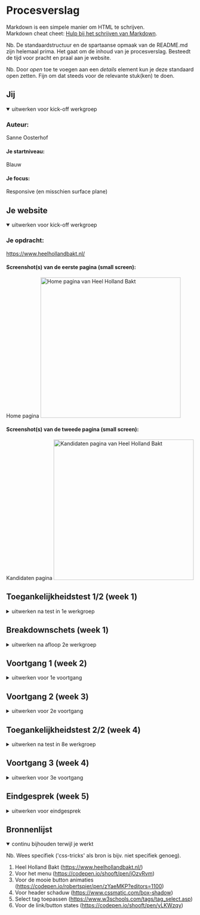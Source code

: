 # Procesverslag
Markdown is een simpele manier om HTML te schrijven.  
Markdown cheat cheet: [Hulp bij het schrijven van Markdown](https://github.com/adam-p/markdown-here/wiki/Markdown-Cheatsheet).

Nb. De standaardstructuur en de spartaanse opmaak van de README.md zijn helemaal prima. Het gaat om de inhoud van je procesverslag. Besteedt de tijd voor pracht en praal aan je website.

Nb. Door *open* toe te voegen aan een *details* element kun je deze standaard open zetten. Fijn om dat steeds voor de relevante stuk(ken) te doen.





## Jij

<details open>
  <summary>uitwerken voor kick-off werkgroep</summary>

  ### Auteur:
  Sanne Oosterhof

  #### Je startniveau:
  Blauw

  #### Je focus:
  Responsive (en misschien surface plane)
 
</details>





## Je website

<details open>
  <summary>uitwerken voor kick-off werkgroep</summary>

  ### Je opdracht:
  https://www.heelhollandbakt.nl/

  #### Screenshot(s) van de eerste pagina (small screen): 
  Home pagina
  <img src="images/hhb-homepagina.png" width="375px" alt="Home pagina van Heel Holland Bakt">

  #### Screenshot(s) van de tweede pagina (small screen):
  Kandidaten pagina
  <img src="images/kandidaten-pagina.png" width="375px" alt="Kandidaten pagina van Heel Holland Bakt">
 
</details>



## Toegankelijkheidstest 1/2 (week 1)

<details>
  <summary>uitwerken na test in 1e werkgroep</summary>

  ### Bevindingen
  Sommige tekst werd niet voorgelezen (kan ook aan screenreader liggen)
  Er wordt duidelijk aangegeven met de screenreader waar je bent en wat je kunt doen
  Er is een 'skip to content' bij gebruik van de tab toets
  De tab toets gaat niet langs het menu aan de rechterkant op de kandidaten pagina
  Bij kleurenblindheid zien de meeste afbeeldingen er erg vies uit
  
  #### Screenreader
  Roos heeft met behulp van de screenreader van haar macbook de site van Heel Holland Bakt getest. 
  Tijdens deze test hadden we alle mogelijke opties van de screenreader aangezet, zodat deze echt
  alles voorleest. De belangrijkste uitkomsten van deze test zijn dat het meeste goed wordt 
  voorgelezen, alleen het menu op de kandidaten pagina wordt overgeslagen.  
  <img src="images/test-roos.jpg" width="375px" alt="Screenreader test van de Heel Holland Bakt site met Roos">
  
  Dit kan opgelost worden door het menu wel voor te laten lezen, of het menu wellicht op
  een andere plek te zetten waardoor het automatisch wordt meegenomen door de 
  screenreader. 


  #### Muis en Toetsenbord 
  Door middel van de tab toets heeft Roos de website getest op toegankelijkheid. Wat gelijk opviel
  was een 'skip to content' link die bovenin het scherm verscheen. Deze werkte ook erg goed bij 
  gebruik en ging gelijk door naar de content. Bij deze test kwam hetzelfde naar voren als bij
  de screenreader test, namelijk dat het menu op de kandidaten pagina wordt overgeslagen.
  Hierdoor werkt de hover van de knopen op die plek ook niet.

  Dit kan opgelost worden door het menu wellicht op een andere plek te zetten waardoor 
  het automatisch wordt meegenomen door de tab toets. 


  #### Motoriek (shocks, elastiekjes)
  De motoriek hebben we kort getest door met een haarklip om 2 vingers de website te gebruiken.
  Dit ging redelijk goed, vooral omdat de tab toets erg goed werkt. Als er iets niet lukte, lag
  dit vooral aan de touchpad van de laptop zelf dan aan het ontwerp van de website. De scrollbar
  aan de zijkant werkte ook erg goed. 

  Er is niks wat opgelost hoeft te worden, aangezien alles prima werkt.


  #### Visueel (brillen, contrast, kleurenblind, dark/light). 
  Met behulp van de wazige bril, de bril met 2 kleine kijkgaatjes en de inspector van google chrome
  hebben we de website getest. Tijdens de test met de wazige bril ging Roos vooral heel dicht
  naar het scherm toe, om iets te kunnen lezen. Een aantal dingen waren totaal niet te lezen: 
  de knoppen, kleine tekst onder de koppen en de navigatiebalk. Bij de bril met 2 kleine gaatjes 
  keek Roos vooral met 1 oog naar de webiste, waardoor alles prima te zien was. Ik heb de
  kleurenblindheid protanopia, deuteranopia, tritanopia en achromatopsia getest op de website. 
  Hieruit bleek vooral dat de afbeeldingen een erg vieze kleur kregen, maar de tekst overal
  goed te lezen was met een goed contrast.

  Dit kan opgelost worden door de afbeeldingen een minder felle kleur te geven, zodat mensen
  met kleurenblindheid het minder heftig zien en het minder vies wordt. 

</details>



## Breakdownschets (week 1)

<details>
  <summary>uitwerken na afloop 2e werkgroep</summary>

  ### de hele pagina: 
  <img src="images/breakdownschets-home.jpg" width="375px" alt="breakdown van de hele home pagina">
  <img src="images/breakdownschets-kandidaten.jpg" width="375px" alt="breakdown van de hele kandidaten pagina">

  ### dynamisch deel (de laatste artikelen): 
  <img src="images/schets-laatste-artikelen.jpg" width="375px" alt="breakdown van de laatste artikelen">

  ### nog een dynamisch deel (kandidaten): 
  <img src="images/schets-kandidaten.jpg" width="375px" alt="breakdown van de kandidaten">

</details>





## Voortgang 1 (week 2)

<details>
  <summary>uitwerken voor 1e voortgang</summary>

  ### Stand van zaken
  Ik denk dat de HTML maken op basis van mijn breakdownschetsen best goed ging. Alhoewel ik niet helemaal zeker ben of alles
  klopt. Wat ik lastig vind is de CSS en om dit werkend te krijgen zonder id's en classes. 
  <img src="images/html-home.jpg" width="375px" alt="deel van mijn HTML">

  ### Agenda voor meeting
  samen met je groepje opstellen

  Kyra: 
  - Witregels van tekst aanpassen
  - Buttons op de manier van de website plaatsen

  Lotte:
  - Afbeeldingen als tegels
  - Afstand van de tekst
  - Of de HTML helemaal klopt   

  Sanne:
  - Of de HTML helemaal klopt   
  - Header in het wit ipv roze?  
  - Linkjes apart stylen?
  - Moet de achtergrond hetzelfde? 

  Jelle:  
  - Hoe insta feed toevoegen aan homepagina of dit oplossen 
  - Welke heading aan de footer geven?
  

  <!-- | Kyra           | Lotte                    | Sanne                               | Jelle?           |
  | ---            | Afbeeldingen als tegels  | Klopt mijn HTML helemaal            | ---              |
  | dit bespreken  | Afstand van de tekst     | Header in het wit ipv roze?         | en dan ik dat    |
  | en dat ook nog | ...                      | Linkjes apart stylen met een class? | dit wil ik zeker |
  | ...            | ...                      | Moet de achtergrond hetzelfde?      | ...              | -->
   

  ### Verslag van meeting
  hier na afloop snel de uitkomsten van de meeting vastleggen

  - Voor nu kan ik de header wit houden, misschien als ik tijd over heb ook roze maken.
  - Mijn HTML is zo goed als semantisch
  - Als ik uitdaging wil de H3 voor de img laten staan, vervolgens met CSS omdraaien.  
  - De 2 HTML pagina's mogen een class, om ze zo verschillend van elkaar te kunnen stylen.
  - De buttons moet ik specifieker stylen, zodat ze niet allemaal tegelijk gaan. 
  - Achtergrond met de roze golf voor nu achterwege laten, misschien als ik tijd over heb.

</details>





## Voortgang 2 (week 3)

<details>
  <summary>uitwerken voor 2e voortgang</summary>

  ### Stand van zaken
  hier dit ging goed & dit was lastig (neem ook screenshots op van delen van je website en code)


  ### Agenda voor meeting
  samen met je groepje opstellen

  Kyra: 
  - ..
  - ..

  Lotte:
  - ..
  - ..

  Sanne:
  - Of de CSS goed op volgorde staat 
  - In hoeverre alles overeen moet komen met de echte website (witruimte, font,..)
  - Kan ik zo een menu maken als in de header? Of mag ik die overslaan

  Jelle:  
  - ..
  - ..

  <!-- | student 1      | student 2          | student 3    | student 4        |
  | ---            | ---                | ---          | ---              |
  | dit bespreken  | en dit             | en ik dit    | en dan ik dat    |
  | en dat ook nog | dit als er tijd is | nog een punt | dit wil ik zeker |
  | ...            | ...                | ...          | ...              | -->


  ### Verslag van meeting
  hier na afloop snel de uitkomsten van de meeting vastleggen

- Mijn code is semantisch en CSS op een logische volgorde.
- De echte website hoeft niet 1 op 1 overeen te komen, lastige stukken eventueel bewaren om te doen met tijd over.
- Het menu in de header voor nu niet op focussen, want navigatie werkt. Maar met tijd over kan dit wel. 

</details>





## Toegankelijkheidstest 2/2 (week 4)

<details>
  <summary>uitwerken na test in 8e werkgroep</summary>

  ### Bevindingen
  Lijst met je bevindingen die in de test naar voren kwamen (geef ook aan wat er verbeterd is):

  #### Screenreader
 
  Werkt goed, alle links/knoppen worden voorgelzen. De afbeeldingen hebben ook een duidelijke alt tekst, wat uitleg geeft. 

  #### Muis en Toetsenbord 

  Kan met de tab toets door alle links/knoppen kan op enter drukken om naar een andere pagina te navigeren. Dit werkt dus goed, misschien nog wat meer aangepaste styling ervoor maken. 

  #### Motoriek (shocks, elastiekjes)

  Met elastiekjes op de vingers is het geen probleem om door de site te navigeren. Dit gaat dus helemaal goed en hoeft verder niks aan te veranderen. 

  #### Visueel (brillen, contrast, kleurenblind, dark/light). 
  Met de wazige bril zijn de koppen wel leesbaar maar de tekst eronder is niet leesbaar. De tekst op de roze achtergrond en witte tekst valt weg in de achtergrondskleur.
  Met de kleurenblindbril is alles gewoon goed zichtbaar het contrast is nog steeds duidelijk, hierdoor is alles leesbaar. De kleuren veranderen wel maar heeft dus geen invloed dat de gebruiker informatie niet kan zien/lezen.

</details>





## Voortgang 3 (week 4)

<details>
  <summary>uitwerken voor 3e voortgang</summary>

  ### Stand van zaken
  Wat goed ging was het verder werken aan de CSS. Ik vond het erg lastig wanneer ik ergens mee bezig was en het niet werkte, waardoor ik soms best wel gefrustreerd werd. 

  ### Agenda voor meeting
  samen met je groepje opstellen

   Kyra: 
  - ...
  - ...

  Lotte:
  - ...
  - ...

  Sanne:
  - Hoe kan ik de navigatie het beste namaken, zodat het er enigzins op het origineel lijkt. 
  - Kan ik het dropdown menu stylen zodat het erop lijkt. 
  - In hoeverre moet het helemaal responsive zijn?

  Jelle:  
  - ...
  - ...


  <!-- | student 1      | student 2          | student 3    | student 4        |
  | ---            | ---                | ---          | ---              |
  | dit bespreken  | en dit             | en ik dit    | en dan ik dat    |
  | en dat ook nog | dit als er tijd is | nog een punt | dit wil ik zeker |
  | ...            | ...                | ...          | ...              | -->


  ### Verslag van meeting
  hier na afloop snel de uitkomsten van de meeting vastleggen

  - Nog steeds goed op weg
  - Navigatie moet wel lukken om na te maken, al deels tijdens de les kunnen doen
  - Meer focussen op grote dingen van de website, vergeleken met kleine details. Dat als laatste doen. 

</details>





## Eindgesprek (week 5)

<details>
  <summary>uitwerken voor eindgesprek</summary>

  ### Je uitkomst - karakteristiek screenshots:
  <img src="images/uitkomst-pagina1.png" width="375px" alt="uitomst pagina 1">
  <img src="readme-images/uitkomst-pagina2.png" width="375px" alt="uitomst pagina 2">

  ### Dit ging goed/Heb ik geleerd: 
  Ik heb vanzelfsprekend tijdens dit vak erg veel geleerd, onder andere dat ik ook niet te lang door moet gaan met te kleine dingen. Wat ik het leukste vond en ook helemaal nieuw was voor mij, 
  was de media query. Ik vond het erg leuk om de site responsive te maken, terwijl ik in eerste instantie voor surface plane had gekozen. Uiteindelijk is het me gelukt om de site volledig responsive te maken en 
  daarnaast ook een aantal onderwerpen uit de surface plane toe te passen. Hieronder is bijvoorbeeld te zien hoe ik een klein deel responsive heb gemaakt, wat ik erg leuk vond om te doen. 

  <img src="images/appeltaart-responsive1.jpg" width="375px" alt="top">
  <img src="images/appeltaart-responsive2.jpg" width="375px" alt="top">

  ### Dit was lastig/Is niet gelukt:
  Het is niet gelukt om de roze/groene achtergrond te maken met de golvende afbeelding. Dit wilde ik doen als ik tijd over had, wat helaas niet gelukt is. Daarnaast heb ik mijn navigatiebalk standaard
  wit gemaakt, ipv bij het scrollen pas wit. Tot slot heb ik geprobeerd de witte balk bovenin het scherm na te maken, maar hier had ik niet genoeg tijd meer voor. Het staat nog wel in mijn HTML, om te laten
  zien dat ik het heb geprobeerd. 

  <img src="images/golvende-achtergrond.jpg" width="375px" alt="Roze achtergrond met golvende beweging op de originele website">
</details>





## Bronnenlijst

<details open>
  <summary>continu bijhouden terwijl je werkt</summary>

  Nb. Wees specifiek ('css-tricks' als bron is bijv. niet specifiek genoeg).

  1. Heel Holland Bakt (https://www.heelhollandbakt.nl/)
  2. Voor het menu (https://codepen.io/shooft/pen/jOzvRvm)
  3. Voor de mooie button animaties (https://codepen.io/robertspier/pen/zYaeMKP?editors=1100)
  4. Voor header schaduw (https://www.cssmatic.com/box-shadow)
  5. Select tag toepassen (https://www.w3schools.com/tags/tag_select.asp)
  6. Voor de link/button states (https://codepen.io/shooft/pen/yLKWzqy)

</details>